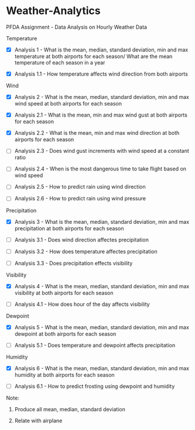 # Weather-Analytics
PFDA Assignment - Data Analysis on Hourly Weather Data

Temperature

* [x] Analysis 1 - What is the mean, median, standard deviation, min and max temperature at both airports for each season/ What are the mean temperature of each season in a year

* [x] Analysis 1.1 - How temperature affects wind direction from both airports

Wind

* [x] Analysis 2 - What is the mean, median, standard deviation, min and max wind speed at both airports for each season

* [x] Analysis 2.1 - What is the mean, min and max wind gust at both airports for each season

* [x] Analysis 2.2 - What is the mean, min and max wind direction at both airports for each season

* [ ] Analysis 2.3 - Does wind gust increments with wind speed at a constant ratio

* [ ] Analysis 2.4 - When is the most dangerous time to take flight based on wind speed

* [ ] Analysis 2.5 - How to predict rain using wind direction

* [ ] Analysis 2.6 - How to predict rain using wind pressure

Precipitation

* [x] Analysis 3 - What is the mean, median, standard deviation, min and max precipitation at both airports for each season

* [ ] Analysis 3.1 - Does wind direction affectes precipitation

* [ ] Analysis 3.2 - How does temperature affectes precipitation

* [ ] Analysis 3.3 - Does precipitation effects visibility 

Visibility
* [x] Analysis 4 - What is the mean, median, standard deviation, min and max visibility at both airports for each season

* [ ] Analysis 4.1 - How does hour of the day affects visibility

Dewpoint
* [x] Analysis 5 - What is the mean, median, standard deviation, min and max dewpoint at both airports for each season

* [ ] Analysis 5.1 - Does temperature and dewpoint affects precipitation

Humidity
* [x] Analysis 6 - What is the mean, median, standard deviation, min and max humidity at both airports for each season

* [ ] Analysis 6.1 - How to predict frosting using dewpoint and humidity

Note: 
1. Produce all mean, median, standard deviation
      
2. Relate with airplane


